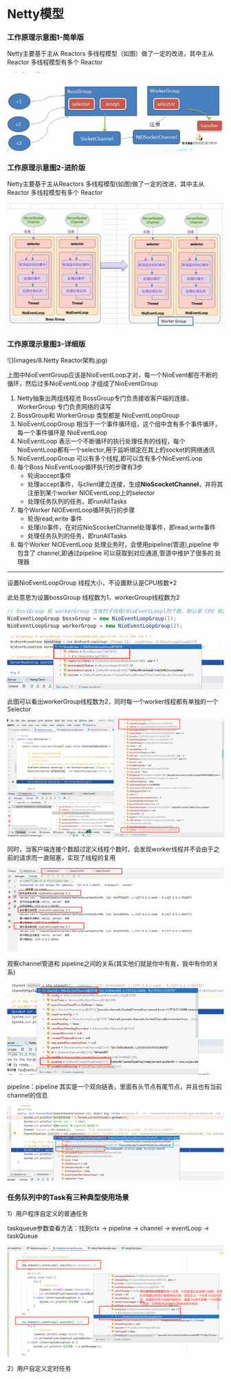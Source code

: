# Netty模型

### 工作原理示意图1-简单版

Netty主要基于主从 Reactors 多线程模型（如图）做了一定的改进，其中主从 Reactor 多线程模型有多个 Reactor

![](images/6.Netty工作原理-简单版.jpg)

### 工作原理示意图2-进阶版

Netty主要基于主从Reactors 多线程模型(如图)做了一定的改进，其中主从 Reactor 多线程模型有多个 Reactor

![](images/7.Netty工作原理-进阶版.jpg)

 ### 工作原理示意图3-详细版

![](images/8.Netty Reactor架构.jpg)

上图中NioEventGroup应该是NioEventLoop才对，每一个NioEvent都在不断的循环，然后过多NioEventLoop 才组成了NioEventGroup

1. Netty抽象出两组线程池 BossGroup专门负责接收客户端的连接，WorkerGroup 专门负责网络的读写
2. BossGroup和 WorkerGroup 类型都是 NioEventLoopGroup
3. NioEventLoopGroup 相当于一个事件循环组，这个组中含有多个事件循环，每一个事件循环是 NioEventLoop
4. NioEventLoop 表示一个不断循环的执行处理任务的线程，每个NioEventLoop都有一个selector,用于监听绑定在其上的socket的网络通讯
5. NioEventLoopGroup 可以有多个线程,即可以含有多个NioEventLoop
6. 每个Boss NioEventLoop循环执行的步骤有3步
   - 轮询accept事件
   - 处理accept事件，与client建立连接，生成**NioScocketChannel**，并将其注册到某个worker NlOEventLoop上的selector
   - 处理任务队列的任务，即runAllTasks
7. 每个Worker NIOEventLoop循环执行的步骤
   - 轮询read,write 事件
   - 处理i/o事件，在对应NioScocketChannel处理事件，即read,write事件
   - 处理任务队列的任务，即runAllTasks
8. 每个Worker NlOEventLoop 处理业务时，会使用pipeline(管道),pipeline 中包含了 channel,即通过pipeline 可以获取到对应通道,管道中维护了很多的 处理器

---

设置NioEventLoopGroup 线程大小，不设置默认是CPU核数*2

此处意思为设置bossGroup 线程数为1，workerGroup线程数为2

```java
// bossGroup 和 workerGroup 含有的子线程(NioEventLoop)的个数，默认是 CPU 核数 * 2
NioEventLoopGroup bossGroup = new NioEventLoopGroup(1);
NioEventLoopGroup workerGroup = new NioEventLoopGroup(2);
```

![](images/9.bossgroup设置线程数为1.jpg)

此图可以看出workerGroup线程数为2，同时每一个worker线程都有单独的一个Selector

![](images/10.workergroup设置线程数为2.jpg)

同时，当客户端连接个数超过定义线程个数时，会发现worker线程并不会由于之前的请求而一直阻塞，实现了线程的复用

![](images/11.worker线程复用.jpg)

观察channel管道和 pipeline之间的关系(其实他们就是你中有我，我中有你的关系)

![](images/12.channel中的pipeline.jpg)

pipeline：pipeline 其实是一个双向链表，里面有头节点有尾节点，并且也有当前channel的信息

![](images/13.pipeline.jpg)

### 任务队列中的Task有三种典型使用场景

1）用户程序自定义的普通任务

taskqueue参数查看方法：找到ctx -> pipeline -> channel -> eventLoop -> taskQueue

![](images/14.taskqueue异步执行.jpg)

2）用户自定义定时任务








